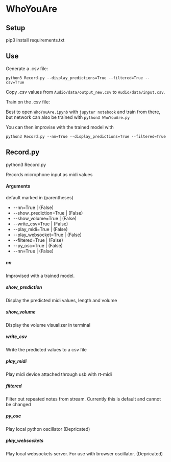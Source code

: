 # WhoYouAre

## Setup 
pip3 install requirements.txt

## Use
Generate a .csv file:

`python3 Record.py --display_predictions=True --filtered=True --csv=True`

Copy .csv values from `Audio/data/output_new.csv` to `Audio/data/input.csv`.

Train on the .csv file:

Best to open `WhoYouAre.ipynb` with `jupyter notebook` and train from there,
but network can also be trained with `python3 WhoYouAre.py`

You can then improvise with the trained model with 

`python3 Record.py --nn=True --display_predictions=True --filtered=True`


## Record.py
python3 Record.py

Records microphone input as midi values

#### Arguments
default marked in (parentheses)
* --nn=True | (False)
* --show_prediction=True | (False) 
* --show_volume=True | (False)
* --write_csv=True | (False)
* --play_midi=True | (False)
* --play_websocket=True | (False)
* --filtered=True | (False)
* --py_osc=True | (False)
* --nn=True | (False)

##### nn 
Improvised with a trained model. 

##### show_prediction
Display the predicted midi values, length and volume

##### show_volume
Display the volume visualizer in terminal

##### write_csv
Write the predicted values to a csv file

##### play_midi
Play midi device attached through usb with rt-midi

##### filtered
Filter out repeated notes from stream. Currently this is default and cannot be changed

##### py_osc 
Play local python oscillator (Depricated)

##### play_websockets
Play local websockets server. For use with browser oscillator. (Depricated)


